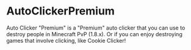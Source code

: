 # AutoClickerPremium
Auto Clicker "Premium" is a "Premium" auto clicker that you can use to destroy people in Minecraft PvP (1.8.x). Or if you can enjoy destroying games that involve clicking, like Cookie Clicker!
